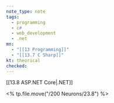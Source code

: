 ```yaml
---
note_type: note
tags:
  - programming
  - c#
  - web_development
  - .net
mn:
  - "[[13 Programming]]"
  - "[[13.7 C Sharp]]"
kt: theorical
checked:
---
```

[[13.8 ASP.NET Core|.NET]]

<% tp.file.move("/200 Neurons/23.8") %>

